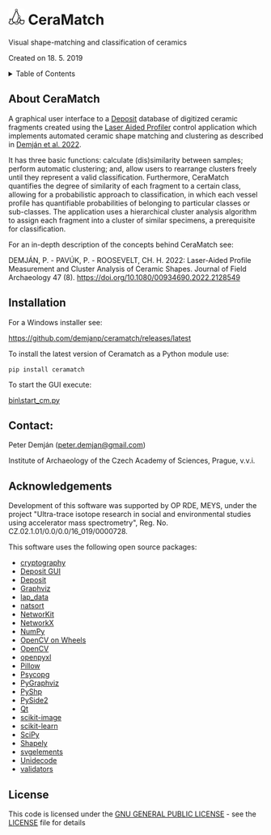 # <img src="src/ceramatch/res/cm_icon.svg" width="32"> CeraMatch
Visual shape-matching and classification of ceramics

Created on 18. 5. 2019

<details>
<summary>Table of Contents</summary>

1. [About CeraMatch](#about)
2. [Installation](#installation)
3. [Contact](#contact)
4. [Acknowledgements](#acknowledgements)
5. [License](#license)

</details>

## About CeraMatch <a name="about"></a>

A graphical user interface to a [Deposit](https://github.com/demjanp/deposit) database of digitized ceramic fragments created using the [Laser Aided Profiler](https://www.laseraidedprofiler.com/) control application which implements automated ceramic shape matching and clustering as described in [Demján et al. 2022](https://doi.org/10.1080/00934690.2022.2128549).

It has three basic functions: calculate (dis)similarity between samples; perform automatic clustering; and, allow users to rearrange clusters freely until they represent a valid classification. Furthermore, CeraMatch quantifies the degree of similarity of each fragment to a certain class, allowing for a probabilistic approach to classification, in which each vessel profile has quantifiable probabilities of belonging to particular classes or sub-classes. The application uses a hierarchical cluster analysis algorithm to assign each fragment into a cluster of similar specimens, a prerequisite for classification.

For an in-depth description of the concepts behind CeraMatch see:

DEMJÁN, P. - PAVÚK, P. - ROOSEVELT, CH. H. 2022: Laser-Aided Profile Measurement and Cluster Analysis of Ceramic Shapes. Journal of Field Archaeology 47 (8). https://doi.org/10.1080/00934690.2022.2128549

## Installation <a name="installation"></a>

For a Windows installer see:

https://github.com/demjanp/ceramatch/releases/latest

To install the latest version of Ceramatch as a Python module use:
```
pip install ceramatch
```

To start the GUI execute:

[bin\start_cm.py](bin\start_cm.py)

## Contact: <a name="contact"></a>
Peter Demján (peter.demjan@gmail.com)

Institute of Archaeology of the Czech Academy of Sciences, Prague, v.v.i.

## Acknowledgements <a name="acknowledgements"></a>

Development of this software was supported by OP RDE, MEYS, under the project "Ultra-trace isotope research in social and environmental studies using accelerator mass spectrometry", Reg. No. CZ.02.1.01/0.0/0.0/16_019/0000728.

This software uses the following open source packages:
* [cryptography](https://github.com/pyca/cryptography)
* [Deposit GUI](https://github.com/demjanp/deposit_gui)
* [Deposit](https://github.com/demjanp/deposit)
* [Graphviz](https://www.graphviz.org/)
* [lap_data](https://github.com/demjanp/lap_data)
* [natsort](https://github.com/SethMMorton/natsort)
* [NetworKit](https://networkit.github.io/)
* [NetworkX](https://networkx.org/)
* [NumPy](https://www.numpy.org/)
* [OpenCV on Wheels](https://github.com/opencv/opencv-python)
* [OpenCV](https://opencv.org/)
* [openpyxl](https://openpyxl.readthedocs.io/)
* [Pillow](https://python-pillow.org/)
* [Psycopg](https://psycopg.org/)
* [PyGraphviz](http://pygraphviz.github.io/)
* [PyShp](https://github.com/GeospatialPython/pyshp)
* [PySide2](https://www.pyside.org/)
* [Qt](https://www.qt.io)
* [scikit-image](https://scikit-image.org/)
* [scikit-learn](http://scikit-learn.org/)
* [SciPy](https://scipy.org/)
* [Shapely](https://github.com/shapely/shapely)
* [svgelements](https://github.com/meerk40t/svgelements)
* [Unidecode](https://github.com/avian2/unidecode)
* [validators](https://github.com/kvesteri/validators)

## License <a name="license"></a>

This code is licensed under the [GNU GENERAL PUBLIC LICENSE](https://www.gnu.org/licenses/gpl-3.0.en.html) - see the [LICENSE](LICENSE) file for details
